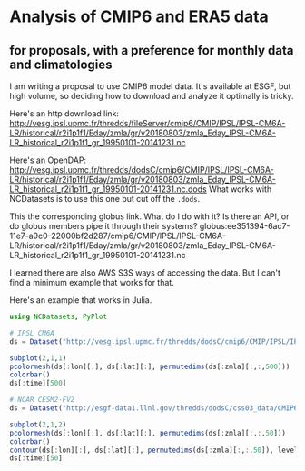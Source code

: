 # Analysis of CMIP6 and ERA5 data

## for proposals, with a preference for monthly data and climatologies

I am writing a proposal to use CMIP6 model data. It's available at ESGF, but high volume, so deciding how to download and analyze it optimally is tricky.

Here's an http download link:
http://vesg.ipsl.upmc.fr/thredds/fileServer/cmip6/CMIP/IPSL/IPSL-CM6A-LR/historical/r2i1p1f1/Eday/zmla/gr/v20180803/zmla_Eday_IPSL-CM6A-LR_historical_r2i1p1f1_gr_19950101-20141231.nc

Here's an OpenDAP:
http://vesg.ipsl.upmc.fr/thredds/dodsC/cmip6/CMIP/IPSL/IPSL-CM6A-LR/historical/r2i1p1f1/Eday/zmla/gr/v20180803/zmla_Eday_IPSL-CM6A-LR_historical_r2i1p1f1_gr_19950101-20141231.nc.dods
What works with NCDatasets is to use this one but cut off the `.dods`.

This the corresponding globus link. What do I do with it? Is there an API, or do globus members pipe it through their systems?
globus:ee351394-6ac7-11e7-a9c0-22000bf2d287/cmip6/CMIP/IPSL/IPSL-CM6A-LR/historical/r2i1p1f1/Eday/zmla/gr/v20180803/zmla_Eday_IPSL-CM6A-LR_historical_r2i1p1f1_gr_19950101-20141231.nc

I learned there are also AWS S3S ways of accessing the data. But I can't find a minimum example that works for that.

Here's an example that works in Julia.
```julia
using NCDatasets, PyPlot

# IPSL CM6A
ds = Dataset("http://vesg.ipsl.upmc.fr/thredds/dodsC/cmip6/CMIP/IPSL/IPSL-CM6A-LR/historical/r2i1p1f1/Eday/zmla/gr/v20180803/zmla_Eday_IPSL-CM6A-LR_historical_r2i1p1f1_gr_19950101-20141231.nc")

subplot(2,1,1)
pcolormesh(ds[:lon][:], ds[:lat][:], permutedims(ds[:zmla][:,:,500]))
colorbar()
ds[:time][500]

# NCAR CESM2-FV2
ds = Dataset("http://esgf-data1.llnl.gov/thredds/dodsC/css03_data/CMIP6/CMIP/NCAR/CESM2-FV2/historical/r2i1p1f1/Eday/zmla/gn/v20200226/zmla_Eday_CESM2-FV2_historical_r2i1p1f1_gn_18500101-18591231.nc")

subplot(2,1,2)
pcolormesh(ds[:lon][:], ds[:lat][:], permutedims(ds[:zmla][:,:,50]))
colorbar()
contour(ds[:lon][:], ds[:lat][:], permutedims(ds[:zmla][:,:,50]), levels=[700], colors="w")
ds[:time][50]

```
